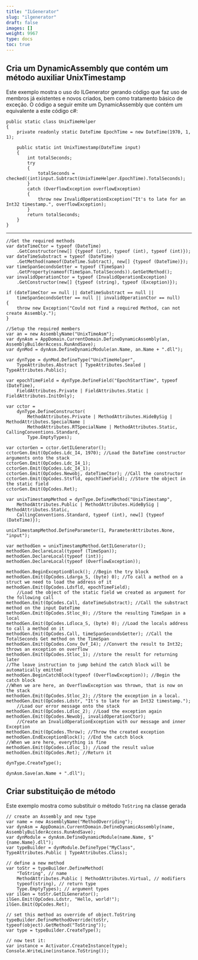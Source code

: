 ```yaml
---
title: "ILGenerator"
slug: "ilgenerator"
draft: false
images: []
weight: 9967
type: docs
toc: true
---
```


## Cria um DynamicAssembly que contém um método auxiliar UnixTimestamp
Este exemplo mostra o uso do ILGenerator gerando código que faz uso de membros já existentes e novos criados, bem como tratamento básico de exceção. O código a seguir emite um DynamicAssembly que contém um equivalente a este código c#:

    public static class UnixTimeHelper
    {
        private readonly static DateTime EpochTime = new DateTime(1970, 1, 1);
    
        public static int UnixTimestamp(DateTime input)
        {
            int totalSeconds;
            try
            {
                totalSeconds = checked((int)input.Subtract(UnixTimeHelper.EpochTime).TotalSeconds);
            }
            catch (OverflowException overflowException)
            {
                throw new InvalidOperationException("It's to late for an Int32 timestamp.", overflowException);
            }
            return totalSeconds;
        }
    }
<hr>
    
    //Get the required methods
    var dateTimeCtor = typeof (DateTime)
        .GetConstructor(new[] {typeof (int), typeof (int), typeof (int)});
    var dateTimeSubstract = typeof (DateTime)
        .GetMethod(nameof(DateTime.Subtract), new[] {typeof (DateTime)});
    var timeSpanSecondsGetter = typeof (TimeSpan)
        .GetProperty(nameof(TimeSpan.TotalSeconds)).GetGetMethod();
    var invalidOperationCtor = typeof (InvalidOperationException)
        .GetConstructor(new[] {typeof (string), typeof (Exception)});

    if (dateTimeCtor == null || dateTimeSubstract == null ||
        timeSpanSecondsGetter == null || invalidOperationCtor == null)
    {
        throw new Exception("Could not find a required Method, can not create Assembly.");
    }
    
    //Setup the required members
    var an = new AssemblyName("UnixTimeAsm");
    var dynAsm = AppDomain.CurrentDomain.DefineDynamicAssembly(an, AssemblyBuilderAccess.RunAndSave);
    var dynMod = dynAsm.DefineDynamicModule(an.Name, an.Name + ".dll");

    var dynType = dynMod.DefineType("UnixTimeHelper",
        TypeAttributes.Abstract | TypeAttributes.Sealed | TypeAttributes.Public);

    var epochTimeField = dynType.DefineField("EpochStartTime", typeof (DateTime),
        FieldAttributes.Private | FieldAttributes.Static | FieldAttributes.InitOnly);

    var cctor =
        dynType.DefineConstructor(
            MethodAttributes.Private | MethodAttributes.HideBySig | MethodAttributes.SpecialName |
            MethodAttributes.RTSpecialName | MethodAttributes.Static, CallingConventions.Standard,
            Type.EmptyTypes);

    var cctorGen = cctor.GetILGenerator();
    cctorGen.Emit(OpCodes.Ldc_I4, 1970); //Load the DateTime constructor arguments onto the stack
    cctorGen.Emit(OpCodes.Ldc_I4_1);
    cctorGen.Emit(OpCodes.Ldc_I4_1);
    cctorGen.Emit(OpCodes.Newobj, dateTimeCtor); //Call the constructor
    cctorGen.Emit(OpCodes.Stsfld, epochTimeField); //Store the object in the static field   
    cctorGen.Emit(OpCodes.Ret);

    var unixTimestampMethod = dynType.DefineMethod("UnixTimestamp",
        MethodAttributes.Public | MethodAttributes.HideBySig | MethodAttributes.Static,
        CallingConventions.Standard, typeof (int), new[] {typeof (DateTime)});

    unixTimestampMethod.DefineParameter(1, ParameterAttributes.None, "input");

    var methodGen = unixTimestampMethod.GetILGenerator();
    methodGen.DeclareLocal(typeof (TimeSpan));
    methodGen.DeclareLocal(typeof (int));
    methodGen.DeclareLocal(typeof (OverflowException));

    methodGen.BeginExceptionBlock(); //Begin the try block
    methodGen.Emit(OpCodes.Ldarga_S, (byte) 0); //To call a method on a struct we need to load the address of it
    methodGen.Emit(OpCodes.Ldsfld, epochTimeField);
        //Load the object of the static field we created as argument for the following call
    methodGen.Emit(OpCodes.Call, dateTimeSubstract); //Call the substract method on the input DateTime
    methodGen.Emit(OpCodes.Stloc_0); //Store the resulting TimeSpan in a local
    methodGen.Emit(OpCodes.Ldloca_S, (byte) 0); //Load the locals address to call a method on it
    methodGen.Emit(OpCodes.Call, timeSpanSecondsGetter); //Call the TotalSeconds Get method on the TimeSpan
    methodGen.Emit(OpCodes.Conv_Ovf_I4); //Convert the result to Int32; throws an exception on overflow
    methodGen.Emit(OpCodes.Stloc_1); //store the result for returning later
    //The leave instruction to jump behind the catch block will be automatically emitted
    methodGen.BeginCatchBlock(typeof (OverflowException)); //Begin the catch block
    //When we are here, an OverflowException was thrown, that is now on the stack
    methodGen.Emit(OpCodes.Stloc_2); //Store the exception in a local.
    methodGen.Emit(OpCodes.Ldstr, "It's to late for an Int32 timestamp.");
        //Load our error message onto the stack
    methodGen.Emit(OpCodes.Ldloc_2); //Load the exception again
    methodGen.Emit(OpCodes.Newobj, invalidOperationCtor);
        //Create an InvalidOperationException with our message and inner Exception
    methodGen.Emit(OpCodes.Throw); //Throw the created exception
    methodGen.EndExceptionBlock(); //End the catch block
    //When we are here, everything is fine
    methodGen.Emit(OpCodes.Ldloc_1); //Load the result value
    methodGen.Emit(OpCodes.Ret); //Return it

    dynType.CreateType();

    dynAsm.Save(an.Name + ".dll");

## Criar substituição de método
Este exemplo mostra como substituir o método `ToString` na classe gerada

    // create an Assembly and new type
    var name = new AssemblyName("MethodOverriding");
    var dynAsm = AppDomain.CurrentDomain.DefineDynamicAssembly(name, AssemblyBuilderAccess.RunAndSave);
    var dynModule = dynAsm.DefineDynamicModule(name.Name, $"{name.Name}.dll");
    var typeBuilder = dynModule.DefineType("MyClass", TypeAttributes.Public | TypeAttributes.Class);

    // define a new method
    var toStr = typeBuilder.DefineMethod(
        "ToString", // name
        MethodAttributes.Public | MethodAttributes.Virtual, // modifiers
        typeof(string), // return type
        Type.EmptyTypes); // argument types
    var ilGen = toStr.GetILGenerator();
    ilGen.Emit(OpCodes.Ldstr, "Hello, world!");
    ilGen.Emit(OpCodes.Ret);

    // set this method as override of object.ToString
    typeBuilder.DefineMethodOverride(toStr, typeof(object).GetMethod("ToString"));
    var type = typeBuilder.CreateType();

    // now test it:
    var instance = Activator.CreateInstance(type);
    Console.WriteLine(instance.ToString());


